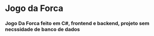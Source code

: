 # Jogo da Forca
### Jogo Da Forca feito em C#, frontend e backend, projeto sem necssidade de banco de dados
